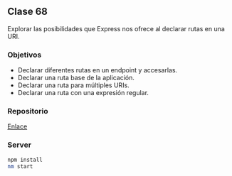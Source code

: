 ## Clase 68

Explorar las posibilidades que Express nos ofrece al declarar rutas en una URI.

### Objetivos

* Declarar diferentes rutas en un endpoint y accesarlas.
* Declarar una ruta base de la aplicación.
* Declarar una ruta para múltiples URIs.
* Declarar una ruta con una expresión regular.

### Repositorio

[Enlace](https://github.com/Centraal-Academy/full-stack-batch-8/tree/master/backend-todo/)

### Server

```bash
npm install
nm start
```
